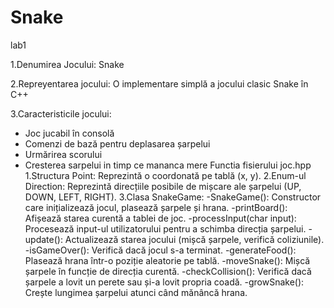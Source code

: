 # Snake
lab1

1.Denumirea Jocului:
Snake

2.Repreyentarea jocului:
O implementare simplă a jocului clasic Snake în C++

3.Caracteristicile jocului:
- Joc jucabil în consolă
- Comenzi de bază pentru deplasarea șarpelui
- Urmărirea scorului
- Cresterea sarpelui in timp ce mananca mere
Functia fisierului joc.hpp
1.Structura Point:
Reprezintă o coordonată pe tablă (x, y).
2.Enum-ul Direction:
Reprezintă direcțiile posibile de mișcare ale șarpelui (UP, DOWN, LEFT, RIGHT).
3.Clasa SnakeGame:
-SnakeGame(): Constructor care inițializează jocul, plasează șarpele și hrana.
-printBoard(): Afișează starea curentă a tablei de joc.
-processInput(char input): Procesează input-ul utilizatorului pentru a schimba direcția șarpelui.
-update(): Actualizează starea jocului (mișcă șarpele, verifică coliziunile).
-isGameOver(): Verifică dacă jocul s-a terminat.
-generateFood(): Plasează hrana într-o poziție aleatorie pe tablă.
-moveSnake(): Mișcă șarpele în funcție de direcția curentă.
-checkCollision(): Verifică dacă șarpele a lovit un perete sau și-a lovit propria coadă.
-growSnake(): Crește lungimea șarpelui atunci când mănâncă hrana.
